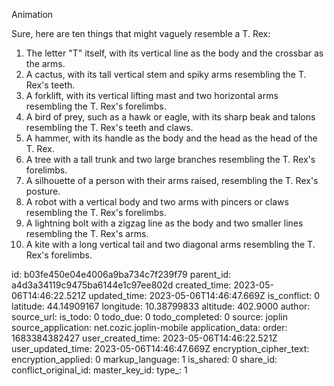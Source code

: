 Animation

Sure, here are ten things that might vaguely resemble a T. Rex:

1. The letter "T" itself, with its vertical line as the body and the crossbar as the arms.
2. A cactus, with its tall vertical stem and spiky arms resembling the T. Rex's teeth.
3. A forklift, with its vertical lifting mast and two horizontal arms resembling the T. Rex's forelimbs.
4. A bird of prey, such as a hawk or eagle, with its sharp beak and talons resembling the T. Rex's teeth and claws.
5. A hammer, with its handle as the body and the head as the head of the T. Rex.
6. A tree with a tall trunk and two large branches resembling the T. Rex's forelimbs.
7. A silhouette of a person with their arms raised, resembling the T. Rex's posture.
8. A robot with a vertical body and two arms with pincers or claws resembling the T. Rex's forelimbs.
9. A lightning bolt with a zigzag line as the body and two smaller lines resembling the T. Rex's arms.
10. A kite with a long vertical tail and two diagonal arms resembling the T. Rex's forelimbs.
  

id: b03fe450e04e4006a9ba734c7f239f79
parent_id: a4d3a34119c9475ba6144e1c97ee802d
created_time: 2023-05-06T14:46:22.521Z
updated_time: 2023-05-06T14:46:47.669Z
is_conflict: 0
latitude: 44.14909167
longitude: 10.38799833
altitude: 402.9000
author: 
source_url: 
is_todo: 0
todo_due: 0
todo_completed: 0
source: joplin
source_application: net.cozic.joplin-mobile
application_data: 
order: 1683384382427
user_created_time: 2023-05-06T14:46:22.521Z
user_updated_time: 2023-05-06T14:46:47.669Z
encryption_cipher_text: 
encryption_applied: 0
markup_language: 1
is_shared: 0
share_id: 
conflict_original_id: 
master_key_id: 
type_: 1